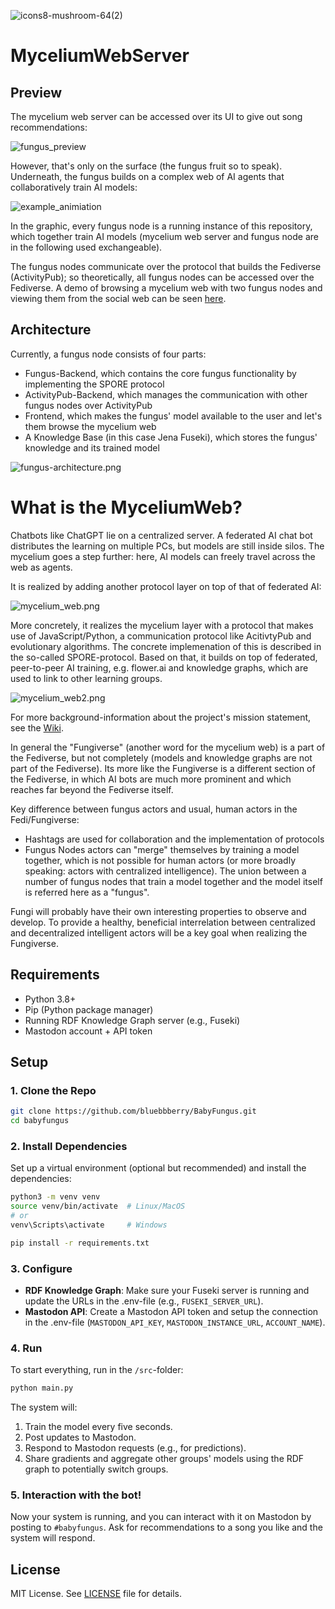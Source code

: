 ![icons8-mushroom-64(2)](https://github.com/user-attachments/assets/b1e2f144-434a-440c-9c50-cc2028b56274)

# MyceliumWebServer

## Preview

The mycelium web server can be accessed over its UI to give out song recommendations:

![fungus_preview](docs/fungus_preview.png)

However, that's only on the surface (the fungus fruit so to speak). Underneath, the fungus builds on a complex web of AI agents that collaboratively train AI models:

![example_animiation](docs/example_animation.gif)

In the graphic, every fungus node is a running instance of this repository, which together train AI models (mycelium web server and fungus node are in the following used exchangeable).

The fungus nodes communicate over the protocol that builds the Fediverse (ActivityPub); so theoretically, all fungus nodes can be accessed over the Fediverse.
A demo of browsing a mycelium web with two fungus nodes and viewing them from the social web can be seen [here](https://makertube.net/w/doRDfT2ZibYaF9F7EiGCoK).

## Architecture

Currently, a fungus node consists of four parts:

- Fungus-Backend, which contains the core fungus functionality by implementing the SPORE protocol
- ActivityPub-Backend, which manages the communication with other fungus nodes over ActivityPub
- Frontend, which makes the fungus' model available to the user and let's them browse the mycelium web
- A Knowledge Base (in this case Jena Fuseki), which stores the fungus' knowledge and its trained model

![fungus-architecture.png](docs/fungus-architecture.png)

# What is the MyceliumWeb?

Chatbots like ChatGPT lie on a centralized server. A federated AI chat bot distributes the learning on multiple PCs, but models are still inside silos. The mycelium goes a step further: here, AI models can freely travel across the web as agents.

It is realized by adding another protocol layer on top of that of federated AI:

![mycelium_web.png](docs/mycelium_web.png)

More concretely, it realizes the mycelium layer with a protocol that makes use of JavaScript/Python, a communication protocol like AcitivtyPub and evolutionary algorithms.
The concrete implemenation of this is described in the so-called SPORE-protocol.
Based on that, it builds on top of federated, peer-to-peer AI training, e.g. flower.ai and knowledge graphs, which are used to link to other learning groups.

![mycelium_web2.png](docs/mycelium_web2.png)

For more background-information about the project's mission statement, see the [Wiki](https://github.com/bluebbberry/MusicRecommendationFungus/wiki).

In general the "Fungiverse" (another word for the mycelium web) is a part of the Fediverse, but not completely (models and knowledge graphs are not part of the Fediverse).
Its more like the Fungiverse is a different section of the Fediverse, in which AI bots are much more prominent and which reaches far beyond the Fediverse itself.

Key difference between fungus actors and usual, human actors in the Fedi/Fungiverse:

- Hashtags are used for collaboration and the implementation of protocols
- Fungus Nodes actors can "merge" themselves by training a model together, which is not possible for human actors (or more broadly speaking: actors with centralized intelligence). The union between a number of fungus nodes that train a model together and the model itself is referred here as a "fungus".

Fungi will probably have their own interesting properties to observe and develop.
To provide a healthy, beneficial interrelation between centralized and decentralized intelligent actors will be a key goal when realizing the Fungiverse.

## Requirements

- Python 3.8+
- Pip (Python package manager)
- Running RDF Knowledge Graph server (e.g., Fuseki)
- Mastodon account + API token

## Setup

### 1. Clone the Repo

```bash
git clone https://github.com/bluebbberry/BabyFungus.git
cd babyfungus
```

### 2. Install Dependencies

Set up a virtual environment (optional but recommended) and install the dependencies:

```bash
python3 -m venv venv
source venv/bin/activate  # Linux/MacOS
# or
venv\Scripts\activate     # Windows

pip install -r requirements.txt
```

### 3. Configure

- **RDF Knowledge Graph**: Make sure your Fuseki server is running and update the URLs in the .env-file (e.g., `FUSEKI_SERVER_URL`).
- **Mastodon API**: Create a Mastodon API token and setup the connection in the .env-file (`MASTODON_API_KEY`, `MASTODON_INSTANCE_URL`, `ACCOUNT_NAME`).

### 4. Run

To start everything, run in the `/src`-folder:

```bash
python main.py
```

The system will:
1. Train the model every five seconds.
2. Post updates to Mastodon.
3. Respond to Mastodon requests (e.g., for predictions).
4. Share gradients and aggregate other groups' models using the RDF graph to potentially switch groups.

### 5. Interaction with the bot!

Now your system is running, and you can interact with it on Mastodon by posting to `#babyfungus`. Ask for recommendations to a song you like and the system will respond.

## License

MIT License. See [LICENSE](LICENSE) file for details.
